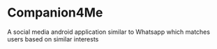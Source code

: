 # Companion4Me
A social media android application similar to Whatsapp which matches users based on similar interests
